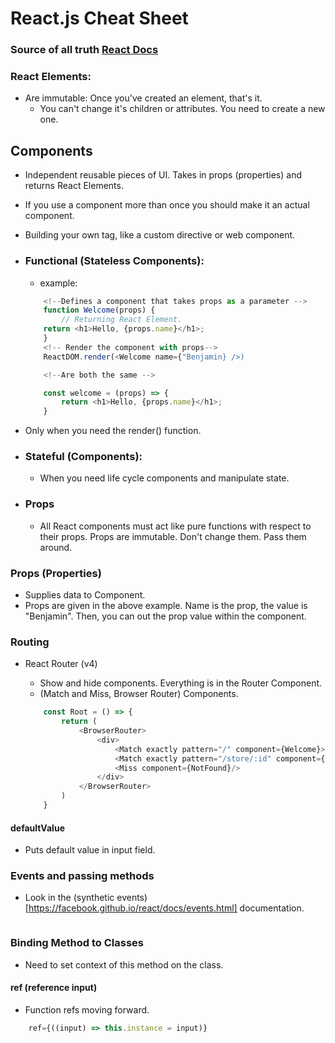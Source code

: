 # React.js Cheat Sheet
### Source of all truth [React Docs](https://facebook.github.io/react/docs/hello-world.html)

### React Elements:
- Are immutable: Once you've created an element, that's it.
    - You can't change it's children or attributes. You need to create a new one.

## Components
- Independent reusable pieces of UI. Takes in props (properties) and returns React Elements.
- If you use a component more than once you should make it an actual component.
- Building your own tag, like a custom directive or web component.

- ### Functional (Stateless Components):
    - example: 
    ```javascript
        <!--Defines a component that takes props as a parameter -->
        function Welcome(props) {
            // Returning React Element.
        return <h1>Hello, {props.name}</h1>;
        }
        <!-- Render the component with props-->
        ReactDOM.render(<Welcome name={"Benjamin} />)

        <!--Are both the same -->

        const welcome = (props) => {
            return <h1>Hello, {props.name}</h1>;
        }
    ```
- Only when you need the render() function.


- ### Stateful (Components): 
    - When you need life cycle components and manipulate state.

- ### Props
    - All React components must act like pure functions with respect to their props.  Props are immutable.  Don't change them.  Pass them around.
    
### Props (Properties)
- Supplies data to Component.
- Props are given in the above example. Name is the prop, the value is "Benjamin". Then, you can out the prop value within the component.

### Routing

- React Router (v4)
    - Show and hide components.  Everything is in the Router Component.
    - (Match and Miss, Browser Router) Components.

    ```javascript
        const Root = () => {
            return (
                <BrowserRouter>
                    <div>
                        <Match exactly pattern="/" component={Welcome}>
                        <Match exactly pattern="/store/:id" component={App}>
                        <Miss component={NotFound}/>
                    </div>
                </BrowserRouter>
            )
        }
    ```

#### defaultValue
- Puts default value in input field.

### Events and passing methods
- Look in the (synthetic events)[https://facebook.github.io/react/docs/events.html] documentation.

```javascript


```

### Binding Method to Classes
- Need to set context of this method on the class.

#### ref (reference input)
- Function refs moving forward.
```javascript
    ref={((input) => this.instance = input)}

```


